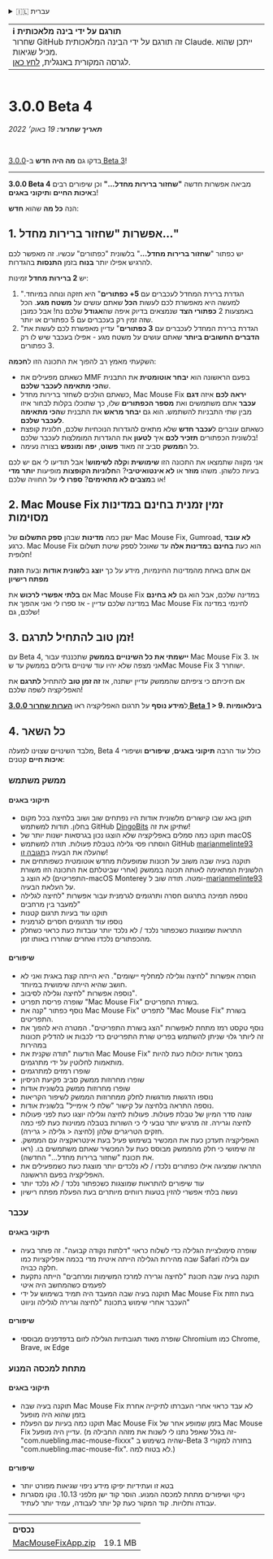 <details>
<summary>🇮🇱 עברית</summary>

[🇬🇧 English (GitHub)](https://github.com/noah-nuebling/mac-mouse-fix/releases/tag/3.0.0-Beta-4)\
[🇦🇩 Català](https://redirect.macmousefix.com/?target=mmf-release&tag=3.0.0-Beta-4&locale=ca)\
[🇩🇪 Deutsch](https://redirect.macmousefix.com/?target=mmf-release&tag=3.0.0-Beta-4&locale=de)\
[🇪🇸 Español](https://redirect.macmousefix.com/?target=mmf-release&tag=3.0.0-Beta-4&locale=es)\
[🇫🇷 Français](https://redirect.macmousefix.com/?target=mmf-release&tag=3.0.0-Beta-4&locale=fr)\
[🇮🇩 Indonesia](https://redirect.macmousefix.com/?target=mmf-release&tag=3.0.0-Beta-4&locale=id)\
[🇮🇹 Italiano](https://redirect.macmousefix.com/?target=mmf-release&tag=3.0.0-Beta-4&locale=it)\
[🇭🇺 Magyar](https://redirect.macmousefix.com/?target=mmf-release&tag=3.0.0-Beta-4&locale=hu)\
[🇳🇱 Nederlands](https://redirect.macmousefix.com/?target=mmf-release&tag=3.0.0-Beta-4&locale=nl)\
[🇵🇱 Polski](https://redirect.macmousefix.com/?target=mmf-release&tag=3.0.0-Beta-4&locale=pl)\
[🇧🇷 Português (Brasil)](https://redirect.macmousefix.com/?target=mmf-release&tag=3.0.0-Beta-4&locale=pt-BR)\
[🇵🇹 Português (Portugal)](https://redirect.macmousefix.com/?target=mmf-release&tag=3.0.0-Beta-4&locale=pt-PT)\
[🇷🇴 Română](https://redirect.macmousefix.com/?target=mmf-release&tag=3.0.0-Beta-4&locale=ro)\
[🇸🇪 Svenska](https://redirect.macmousefix.com/?target=mmf-release&tag=3.0.0-Beta-4&locale=sv)\
[🇻🇳 Tiếng Việt](https://redirect.macmousefix.com/?target=mmf-release&tag=3.0.0-Beta-4&locale=vi)\
[🇹🇷 Türkçe](https://redirect.macmousefix.com/?target=mmf-release&tag=3.0.0-Beta-4&locale=tr)\
[🇨🇿 Čeština](https://redirect.macmousefix.com/?target=mmf-release&tag=3.0.0-Beta-4&locale=cs)\
[🇬🇷 Ελληνικά](https://redirect.macmousefix.com/?target=mmf-release&tag=3.0.0-Beta-4&locale=el)\
[🇷🇺 Русский](https://redirect.macmousefix.com/?target=mmf-release&tag=3.0.0-Beta-4&locale=ru)\
[🇺🇦 Українська](https://redirect.macmousefix.com/?target=mmf-release&tag=3.0.0-Beta-4&locale=uk)\
**🇮🇱 עברית**\
[🇸🇦 العربية](https://redirect.macmousefix.com/?target=mmf-release&tag=3.0.0-Beta-4&locale=ar)\
[🇮🇳 हिन्दी](https://redirect.macmousefix.com/?target=mmf-release&tag=3.0.0-Beta-4&locale=hi)\
[🇹🇭 ไทย](https://redirect.macmousefix.com/?target=mmf-release&tag=3.0.0-Beta-4&locale=th)\
[🇨🇳 中文 (简体)](https://redirect.macmousefix.com/?target=mmf-release&tag=3.0.0-Beta-4&locale=zh-Hans)\
[🇨🇳 中文 (繁體)](https://redirect.macmousefix.com/?target=mmf-release&tag=3.0.0-Beta-4&locale=zh-Hant)\
[🇭🇰 中文（香港)](https://redirect.macmousefix.com/?target=mmf-release&tag=3.0.0-Beta-4&locale=zh-HK)\
[🇯🇵 日本語](https://redirect.macmousefix.com/?target=mmf-release&tag=3.0.0-Beta-4&locale=ja)\
[🇰🇷 한국어](https://redirect.macmousefix.com/?target=mmf-release&tag=3.0.0-Beta-4&locale=ko)\
[Help translate Mac Mouse Fix to different languages!](https://github.com/noah-nuebling/mac-mouse-fix/discussions/731)
</details>
<table align=><td>
<b>ℹ️ תורגם על ידי בינה מלאכותית</b><br>
שחרור GitHub זה תורגם על ידי הבינה המלאכותית Claude. ייתכן שהוא מכיל שגיאות.<br>
לגרסה המקורית באנגלית, <a href="https://github.com/noah-nuebling/mac-mouse-fix/releases/tag/3.0.0-Beta-4">לחץ כאן</a>.
</td></table>

<table></table>

# 3.0.0 Beta 4
***תאריך שחרור:** 19 באוק׳ 2022*

<br>

בדקו גם **מה היה חדש** ב-[3.0.0 Beta 3](https://redirect.macmousefix.com/?target=mmf-release&tag=3.0.0-Beta-3&locale=he)!

---

**3.0.0 Beta 4** מביאה אפשרות חדשה **"שחזור ברירות מחדל..."** וכן שיפורים רבים ב**איכות החיים** ו**תיקוני באגים**!

הנה **כל מה** שהוא **חדש**:

## 1. אפשרות "שחזור ברירות מחדל..."

יש כפתור "**שחזור ברירות מחדל...**" בלשונית "כפתורים" עכשיו.
זה מאפשר לכם להרגיש אפילו יותר **בנוח** בזמן **התנסות** בהגדרות.

יש **2 ברירות מחדל** זמינות:

1. "הגדרת ברירת המחדל לעכברים עם **5+ כפתורים**" היא חזקה ונוחה במיוחד. למעשה היא מאפשרת לכם לעשות **הכל** שאתם עושים על **משטח מגע**. הכל באמצעות 2 **כפתורי הצד** שנמצאים בדיוק איפה שה**אגודל** שלכם נח! אבל כמובן שזה זמין רק בעכברים עם 5 כפתורים או יותר.
2. "הגדרת ברירת המחדל לעכברים עם **3 כפתורים**" עדיין מאפשרת לכם לעשות את **הדברים החשובים ביותר** שאתם עושים על משטח מגע - אפילו בעכבר שיש לו רק 3 כפתורים.

השקעתי מאמץ רב להפוך את התכונה הזו ל**חכמה**:

- כשאתם מפעילים את MMF בפעם הראשונה הוא **יבחר אוטומטית** את התבנית ש**הכי מתאימה לעכבר שלכם**.
- כשאתם הולכים לשחזר ברירות מחדל, Mac Mouse Fix **יראה לכם** איזה **דגם עכבר** אתם משתמשים ואת **מספר הכפתורים** שלו, כך שתוכלו בקלות לבחור איזו מבין שתי התבניות להשתמש. הוא גם **יבחר מראש** את התבנית ש**הכי מתאימה לעכבר שלכם**.
- כשאתם עוברים ל**עכבר חדש** שלא מתאים להגדרות הנוכחיות שלכם, חלונית קופצת בלשונית הכפתורים **תזכיר לכם** איך **לטעון** את ההגדרות המומלצות לעכבר שלכם!
- כל ה**ממשק** סביב זה מאוד **פשוט**, **יפה** ו**מונפש** בצורה נעימה.

אני מקווה שתמצאו את התכונה הזו **שימושית** ו**קלה לשימוש**! אבל תודיעו לי אם יש לכם בעיות כלשהן.
משהו **מוזר** או **לא אינטואיטיבי**? ה**חלוניות הקופצות** מופיעות **יותר מדי** או ב**מצבים לא מתאימים**? **ספרו לי** על החוויה שלכם!

## 2. Mac Mouse Fix זמין זמנית בחינם במדינות מסוימות

ישנן כמה **מדינות** שבהן **ספק התשלום** של Mac Mouse Fix, Gumroad, **לא עובד** כרגע.
Mac Mouse Fix הוא כעת **בחינם** ב**מדינות אלה** עד שאוכל לספק שיטת תשלום חלופית!

אם אתם באחת מהמדינות החינמיות, מידע על כך **יוצג** ב**לשונית אודות** ובעת **הזנת מפתח רישיון**

אם **בלתי אפשרי לרכוש** את Mac Mouse Fix במדינה שלכם, אבל הוא גם **לא בחינם** במדינה שלכם עדיין - אז ספרו לי ואני אהפוך את Mac Mouse Fix לחינמי במדינה שלכם, גם!

## 3. זמן טוב להתחיל לתרגם!

עם Beta 4, **יישמתי את כל השינויים בממשק** שתכננתי עבור Mac Mouse Fix 3. אז אני מצפה שלא יהיו עוד שינויים גדולים בממשק עד שMac Mouse Fix 3 ישוחרר.

אם חיכיתם כי ציפיתם שהממשק עדיין ישתנה, אז **זה זמן טוב** להתחיל **לתרגם** את האפליקציה לשפה שלכם!

ל**מידע נוסף** על תרגום האפליקציה ראו **[הערות שחרור 3.0.0 Beta 1](https://redirect.macmousefix.com/?target=mmf-release&tag=3.0.0-Beta-1.1&locale=he) > 9. בינלאומיות**

## 4. כל השאר

מלבד השינויים שצוינו למעלה, Beta 4 כולל עוד הרבה **תיקוני באגים**, **שיפורים** ושיפורי **איכות חיים** קטנים:

### ממשק משתמש

#### תיקוני באגים

- תוקן באג שבו קישורים מלשונית אודות היו נפתחים שוב ושוב בלחיצה בכל מקום בחלון. תודות למשתמש GitHub [DingoBits](https://github.com/DingoBits) שתיקן את זה!
- תוקנו כמה סמלים באפליקציה שלא הוצגו נכון בגרסאות ישנות יותר של macOS
- הוסתרו פסי גלילה בטבלת פעולות. תודה למשתמש GitHub [marianmelinte93](https://github.com/marianmelinte93) שהעלה את הבעיה ב[תגובה זו](https://github.com/noah-nuebling/mac-mouse-fix/discussions/366#discussioncomment-3728994)!
- תוקנה בעיה שבה משוב על תכונות שמופעלות מחדש אוטומטית כשפותחים את הלשונית המתאימה לאותה תכונה בממשק (אחרי שביטלתם את התכונה הזו משורת התפריטים) לא הוצג ב-macOS Monterey ומטה. תודה שוב ל-[marianmelinte93](https://github.com/marianmelinte93) על העלאת הבעיה.
- נוספה תמיכה בתרגום חסרה ותרגומים לגרמנית עבור אפשרות "לחיצה לגלילה למעבר בין מרחבים"
- תוקנו עוד בעיות תרגום קטנות
- נוספו עוד תרגומים חסרים לגרמנית
- התראות שמוצגות כשכפתור נלכד / לא נלכד יותר עובדות כעת כראוי כשחלק מהכפתורים נלכדו ואחרים שוחררו באותו זמן.

#### שיפורים

- הוסרה אפשרות "לחיצה וגלילה למחליף יישומים". היא הייתה קצת באגית ואני לא חושב שהיא הייתה שימושית במיוחד.
- נוספה אפשרות "לחיצה וגלילה לסיבוב".
- שופרה פריסת תפריט "Mac Mouse Fix" בשורת התפריטים.
- נוסף כפתור "קנה את Mac Mouse Fix" לתפריט "Mac Mouse Fix" בשורת התפריטים.
- נוסף טקסט רמז מתחת לאפשרות "הצג בשורת התפריטים". המטרה היא להפוך את זה ליותר גלוי שניתן להשתמש בפריט שורת התפריטים כדי לכבות או להדליק תכונות במהירות
- הודעות "תודה שקנית את Mac Mouse Fix" במסך אודות יכולות כעת להיות מותאמות לחלוטין על ידי מתרגמים.
- שופרו רמזים למתרגמים
- שופרו מחרוזות ממשק סביב פקיעת הניסיון
- שופרו מחרוזות ממשק בלשונית אודות
- נוספו הדגשות מודגשות לחלק ממחרוזות הממשק לשיפור הקריאות
- נוספה התראה בלחיצה על קישור "שלח לי אימייל" בלשונית אודות.
- שונה סדר המיון של טבלת פעולות. פעולות לחיצה וגלילה יוצגו כעת לפני פעולות לחיצה וגרירה. זה מרגיש יותר טבעי לי כי השורות בטבלה ממוינות כעת לפי כמה חזקים הטריגרים שלהן (לחיצה < גלילה < גרירה).
- האפליקציה תעדכן כעת את המכשיר בשימוש פעיל בעת אינטראקציה עם הממשק. זה שימושי כי חלק מהממשק מבוסס כעת על המכשיר שאתם משתמשים בו. (ראו את תכונת "שחזור ברירות מחדל..." החדשה).
- התראה שמציגה אילו כפתורים נלכדו / לא נלכדים יותר מוצגת כעת כשמפעילים את האפליקציה בפעם הראשונה.
- עוד שיפורים להתראות שמוצגות כשכפתור נלכד / לא נלכד יותר
- נעשה בלתי אפשרי להזין בטעות רווחים מיותרים בעת הפעלת מפתח רישיון

### עכבר

#### תיקוני באגים

- שופרה סימולציית הגלילה כדי לשלוח כראוי "דלתות נקודה קבועה". זה פותר בעיה שבה מהירות הגלילה הייתה איטית מדי בכמה אפליקציות כמו Safari עם גלילה חלקה כבויה.
- תוקנה בעיה שבה תכונת "לחיצה וגרירה למרכז המשימות ומרחבים" הייתה נתקעת לפעמים כשהמחשב היה איטי
- תוקנה בעיה שבה המעבד היה תמיד בשימוש על ידי Mac Mouse Fix בעת הזזת העכבר אחרי שימוש בתכונת "לחיצה וגרירה לגלילה וניווט"

#### שיפורים

- שופרה מאוד תגובתיות הגלילה לזום בדפדפנים מבוססי Chromium כמו Chrome, Brave, או Edge

### מתחת למכסה המנוע

#### תיקוני באגים

- תוקנה בעיה שבה Mac Mouse Fix לא עבד כראוי אחרי העברתו לתיקייה אחרת בזמן שהוא היה מופעל
- תוקנו כמה בעיות עם הפעלת Mac Mouse Fix בזמן שמופע אחר של Mac Mouse Fix עדיין היה מופעל. (זה בגלל שאפל נתנו לי לשנות את מזהה החבילה מ-"com.nuebling.mac-mouse-fixxx" שהיה בשימוש ב-Beta 3 בחזרה למקורי "com.nuebling.mac-mouse-fix". לא בטוח למה.)

#### שיפורים

- בטא זו ועתידיות יפיקו מידע ניפוי שגיאות מפורט יותר
- ניקוי ושיפורים מתחת למכסה המנוע. הוסר קוד ישן מלפני 10.13. נוקו מסגרות עבודה ותלויות. קוד המקור כעת קל יותר לעבודה, עמיד יותר לעתיד.

---

<table align="start">
<tr>
    <td colspan=2>
        <b>נכסים</b>
    </td>
</tr>
<tr>
    <td><a href="https://github.com/noah-nuebling/mac-mouse-fix/releases/download/3.0.0-Beta-4/MacMouseFixApp.zip">MacMouseFixApp.zip</a></td>
    <td>19.1 MB</td>
</tr>
</table>